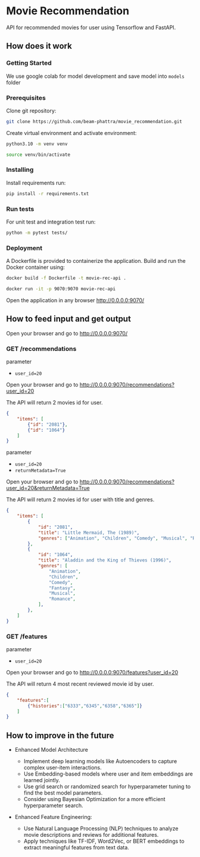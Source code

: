 # Movie Recommendation

API for recommended movies for user using Tensorflow and FastAPI.

## How does it work

### Getting Started

We use google colab for model development and save model into `models` folder

### Prerequisites

Clone git repository:

```sh
git clone https://github.com/beam-phattra/movie_recommendation.git
```

Create virtual environment and activate environment:

```sh
python3.10 -m venv venv

source venv/bin/activate
```

### Installing

Install requirements run:

```sh
pip install -r requirements.txt
```

### Run tests

For unit test and integration test run:

```sh
python -m pytest tests/
```

### Deployment

A Dockerfile is provided to containerize the application. Build and run the Docker container using:

```sh
docker build -f Dockerfile -t movie-rec-api .

docker run -it -p 9070:9070 movie-rec-api
```

Open the application in any browser <http://0.0.0.0:9070/>

## How to feed input and get output

Open your browser and go to <http://0.0.0.0:9070/>

### GET /recommendations

parameter

- `user_id=20`

Open your browser and go to <http://0.0.0.0:9070/recommendations?user_id=20>

The API will return 2 movies id for user.

```json
{
    "items": [
        {"id": "2081"}, 
        {"id": "1064"}
    ]
}
```

parameter

- `user_id=20`
- `returnMetadata=True`

Open your browser and go to <http://0.0.0.0:9070/recommendations?user_id=20&returnMetadata=True>

The API will return 2 movies id for user with title and genres.

```json
{
    "items": [
        {
            "id": "2081",
            "title": "Little Mermaid, The (1989)",
            "genres": ["Animation", "Children", "Comedy", "Musical", "Romance"],
        },
        {
            "id": "1064",
            "title": "Aladdin and the King of Thieves (1996)",
            "genres": [
                "Animation",
                "Children",
                "Comedy",
                "Fantasy",
                "Musical",
                "Romance",
            ],
        },
    ]
}
```

### GET /features

parameter

- `user_id=20`

Open your browser and go to  <http://0.0.0.0:9070/features?user_id=20>

The API will return 4 most recent reviewed movie id by user.

```json
{
    "features":[
        {"histories":["6333","6345","6358","6365"]}
    ]
}
```

## How to improve in the future

- Enhanced Model Architecture
  - Implement deep learning models like Autoencoders to capture complex user-item interactions.
  - Use Embedding-based models where user and item embeddings are learned jointly.
  - Use grid search or randomized search for hyperparameter tuning to find the best model parameters.
  - Consider using Bayesian Optimization for a more efficient hyperparameter search.

- Enhanced Feature Engineering:
  - Use Natural Language Processing (NLP) techniques to analyze movie descriptions and reviews for additional features.
  - Apply techniques like TF-IDF, Word2Vec, or BERT embeddings to extract meaningful features from text data.
